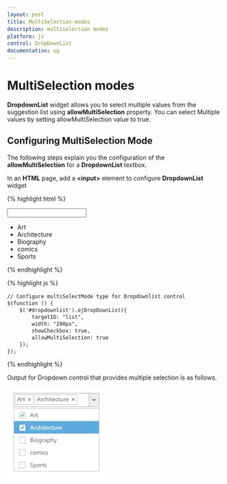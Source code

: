 ```yaml
---
layout: post
title: MultiSelection-modes
description: multiselection modes
platform: js
control: DropDownList
documentation: ug
---
```


# MultiSelection modes

**DropdownList** widget allows you to select multiple values from the suggestion list using **allowMultiSelection** property. You can select Multiple values by setting allowMultiSelection value to true.

## Configuring MultiSelection Mode

The following steps explain you the configuration of the **allowMultiSelection** for a **DropdownList** textbox.

In an **HTML** page, add a **&lt;input&gt;** element to configure **DropdownList** widget

{% highlight html %}

<input type="text" id="dropdownlist" />
    
<div id="list">
   <ul>
      <li>Art</li>
      <li>Architecture</li>
      <li>Biography</li>
      <li>comics</li>
      <li>Sports</li>
   </ul>
</div>

{% endhighlight %}

{% highlight js %}

    // Configure multiSelectMode type for Dropdownlist control
    $(function () {
        $('#dropdownlist').ejDropDownList({
            targetID: "list",
            width: "200px",
            showCheckbox: true,
            allowMultiSelection: true
        });
    });

{% endhighlight %}

Output for Dropdown control that provides multiple selection is as follows.

![](/js/DropDownList/MultiSelection-modes_images/MultiSelection-modes_img1.png) 

